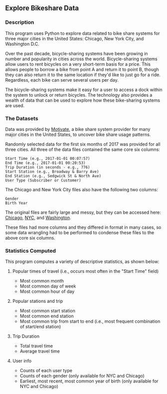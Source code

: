 
## Explore Bikeshare Data

### Description
This program uses Python to explore data related to bike share systems for three major cities in the United States: Chicago, New York City, and Washington D.C.

Over the past decade, bicycle-sharing systems have been growing in number and popularity in cities across the world. Bicycle-sharing systems allow users to rent bicycles on a very short-term basis for a price. This allows people to borrow a bike from point A and return it to point B, though they can also return it to the same location if they'd like to just go for a ride. Regardless, each bike can serve several users per day.

The bicycle-sharing systems make it easy for a user to access a dock within the system to unlock or return bicycles. The technology also provides a wealth of data that can be used to explore how these bike-sharing systems are used.

### The Datasets
Data was provided by [Motivate](https://www.motivateco.com), a bike share system provider for many major cities in the United States, to uncover bike share usage patterns.

Randomly selected data for the first six months of 2017 was provided for all three cities. All three of the data files contained the same core six columns:

    Start Time (e.g., 2017-01-01 00:07:57)
    End Time (e.g., 2017-01-01 00:20:53)
    Trip Duration (in seconds - e.g., 776)
    Start Station (e.g., Broadway & Barry Ave)
    End Station (e.g., Sedgwick St & North Ave)
    User Type (Subscriber or Customer)

The Chicago and New York City files also have the following two columns:

    Gender
    Birth Year

The original files are fairly large and messy, but they can be accessed here: [Chicago](https://www.divvybikes.com/system-data), [NYC](https://citibikenyc.com/system-data), and [Washington](https://www.capitalbikeshare.com/system-data).

These files had more columns and they differed in format in many cases, so some data wrangling had to be performed to condense these files to the above core six columns.

### Statistics Computed
This program computes a variety of descriptive statistics, as shown below:

1. Popular times of travel (i.e., occurs most often in the "Start Time" field)

    * Most common month
    * Most common day of week
    * Most common hour of day

2. Popular stations and trip

    * Most common start station
    * Most common end station
    * Most common trip from start to end (i.e., most frequent combination of start/end station)

3. Trip Duration

    * Total travel time
    * Average travel time

4. User info

    * Counts of each user type
    * Counts of each gender (only available for NYC and Chicago)
    * Earliest, most recent, most common year of birth (only available for NYC and Chicago)

